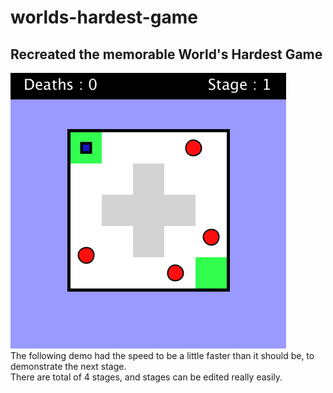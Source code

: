 # worlds-hardest-game
## Recreated the memorable World's Hardest Game 
![](worlds-hardest-game.gif)\
The following demo had the speed to be a little faster than it should be, to demonstrate the next stage.\
There are total of 4 stages, and stages can be edited really easily. 
